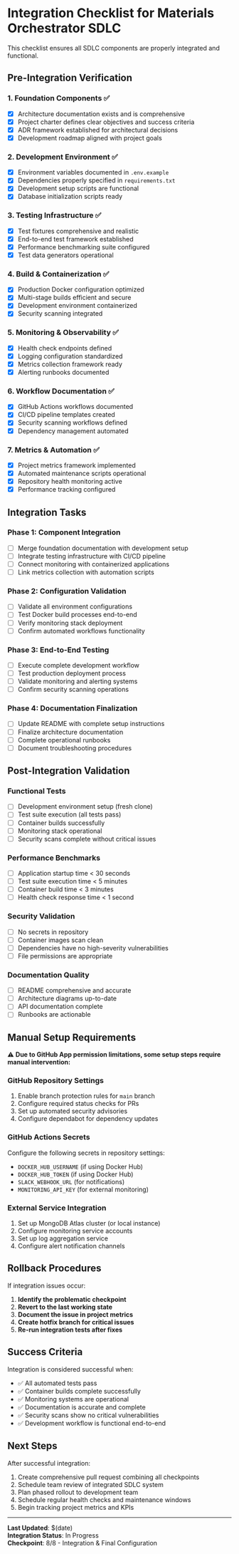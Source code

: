 # Integration Checklist for Materials Orchestrator SDLC

This checklist ensures all SDLC components are properly integrated and functional.

## Pre-Integration Verification

### 1. Foundation Components ✅
- [x] Architecture documentation exists and is comprehensive
- [x] Project charter defines clear objectives and success criteria
- [x] ADR framework established for architectural decisions
- [x] Development roadmap aligned with project goals

### 2. Development Environment ✅
- [x] Environment variables documented in `.env.example`
- [x] Dependencies properly specified in `requirements.txt`
- [x] Development setup scripts are functional
- [x] Database initialization scripts ready

### 3. Testing Infrastructure ✅
- [x] Test fixtures comprehensive and realistic
- [x] End-to-end test framework established
- [x] Performance benchmarking suite configured
- [x] Test data generators operational

### 4. Build & Containerization ✅
- [x] Production Docker configuration optimized
- [x] Multi-stage builds efficient and secure
- [x] Development environment containerized
- [x] Security scanning integrated

### 5. Monitoring & Observability ✅
- [x] Health check endpoints defined
- [x] Logging configuration standardized
- [x] Metrics collection framework ready
- [x] Alerting runbooks documented

### 6. Workflow Documentation ✅
- [x] GitHub Actions workflows documented
- [x] CI/CD pipeline templates created
- [x] Security scanning workflows defined
- [x] Dependency management automated

### 7. Metrics & Automation ✅
- [x] Project metrics framework implemented
- [x] Automated maintenance scripts operational
- [x] Repository health monitoring active
- [x] Performance tracking configured

## Integration Tasks

### Phase 1: Component Integration
- [ ] Merge foundation documentation with development setup
- [ ] Integrate testing infrastructure with CI/CD pipeline
- [ ] Connect monitoring with containerized applications
- [ ] Link metrics collection with automation scripts

### Phase 2: Configuration Validation
- [ ] Validate all environment configurations
- [ ] Test Docker build processes end-to-end  
- [ ] Verify monitoring stack deployment
- [ ] Confirm automated workflows functionality

### Phase 3: End-to-End Testing
- [ ] Execute complete development workflow
- [ ] Test production deployment process
- [ ] Validate monitoring and alerting systems
- [ ] Confirm security scanning operations

### Phase 4: Documentation Finalization
- [ ] Update README with complete setup instructions
- [ ] Finalize architecture documentation
- [ ] Complete operational runbooks
- [ ] Document troubleshooting procedures

## Post-Integration Validation

### Functional Tests
- [ ] Development environment setup (fresh clone)
- [ ] Test suite execution (all tests pass)
- [ ] Container builds successfully
- [ ] Monitoring stack operational
- [ ] Security scans complete without critical issues

### Performance Benchmarks
- [ ] Application startup time < 30 seconds
- [ ] Test suite execution time < 5 minutes
- [ ] Container build time < 3 minutes
- [ ] Health check response time < 1 second

### Security Validation
- [ ] No secrets in repository
- [ ] Container images scan clean
- [ ] Dependencies have no high-severity vulnerabilities
- [ ] File permissions are appropriate

### Documentation Quality
- [ ] README comprehensive and accurate
- [ ] Architecture diagrams up-to-date
- [ ] API documentation complete
- [ ] Runbooks are actionable

## Manual Setup Requirements

⚠️ **Due to GitHub App permission limitations, some setup steps require manual intervention:**

### GitHub Repository Settings
1. Enable branch protection rules for `main` branch
2. Configure required status checks for PRs
3. Set up automated security advisories
4. Configure dependabot for dependency updates

### GitHub Actions Secrets
Configure the following secrets in repository settings:
- `DOCKER_HUB_USERNAME` (if using Docker Hub)
- `DOCKER_HUB_TOKEN` (if using Docker Hub)
- `SLACK_WEBHOOK_URL` (for notifications)
- `MONITORING_API_KEY` (for external monitoring)

### External Service Integration
1. Set up MongoDB Atlas cluster (or local instance)
2. Configure monitoring service accounts
3. Set up log aggregation service
4. Configure alert notification channels

## Rollback Procedures

If integration issues occur:

1. **Identify the problematic checkpoint**
2. **Revert to the last working state**
3. **Document the issue in project metrics**
4. **Create hotfix branch for critical issues**
5. **Re-run integration tests after fixes**

## Success Criteria

Integration is considered successful when:
- ✅ All automated tests pass
- ✅ Container builds complete successfully
- ✅ Monitoring systems are operational
- ✅ Documentation is accurate and complete
- ✅ Security scans show no critical vulnerabilities
- ✅ Development workflow is functional end-to-end

## Next Steps

After successful integration:
1. Create comprehensive pull request combining all checkpoints
2. Schedule team review of integrated SDLC system
3. Plan phased rollout to development team
4. Schedule regular health checks and maintenance windows
5. Begin tracking project metrics and KPIs

---

**Last Updated**: $(date)  
**Integration Status**: In Progress  
**Checkpoint**: 8/8 - Integration & Final Configuration